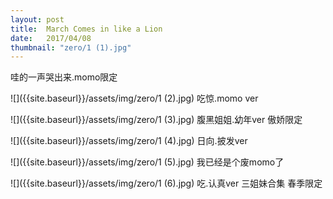 ```yaml
---
layout: post
title:  March Comes in like a Lion
date:   2017/04/08
thumbnail: "zero/1 (1).jpg"
---
```


哇的一声哭出来.momo限定

![]({{site.baseurl}}/assets/img/zero/1 (2).jpg)
吃惊.momo ver

![]({{site.baseurl}}/assets/img/zero/1 (3).jpg)
腹黑姐姐.幼年ver 傲娇限定

![]({{site.baseurl}}/assets/img/zero/1 (4).jpg)
日向.披发ver

![]({{site.baseurl}}/assets/img/zero/1 (5).jpg)
我已经是个废momo了

![]({{site.baseurl}}/assets/img/zero/1 (6).jpg)
吃.认真ver 三姐妹合集 春季限定
